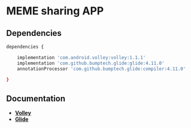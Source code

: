 # MEME sharing APP

## Dependencies 

```bash
dependencies {

    implementation 'com.android.volley:volley:1.1.1'
    implementation 'com.github.bumptech.glide:glide:4.11.0'
    annotationProcessor 'com.github.bumptech.glide:compiler:4.11.0'
    
}
```

## Documentation

- [**Volley**](https://developer.android.com/training/volley)
- [**Glide**](https://github.com/bumptech/glide)
